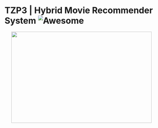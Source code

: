 # TZP3 | Hybrid Movie Recommender System ![Awesome](https://awesome.re/badge.svg)


<p align="center">
  <img width="460" height="300" src="![tzp3](img/tzp3_img.gif)">
</p>


